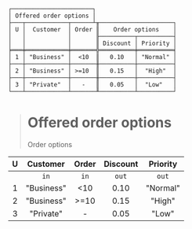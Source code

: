 ```text
┌───────────────────────┐
│ Offered order options │
├───┬────────────┬──────┴╥─────────────────────┐
│ U │  Customer  │ Order ║    Order options    │
│   │            │       ╟──────────┬──────────┤
│   │            │       ║ Discount │ Priority │
╞═══╪════════════╪═══════╬══════════╪══════════╡
│ 1 │ "Business" │  <10  ║   0.10   │ "Normal" │
├───┼────────────┼───────╫──────────┼──────────┤
│ 2 │ "Business" │ >=10  ║   0.15   │  "High"  │
├───┼────────────┼───────╫──────────┼──────────┤
│ 3 │ "Private"  │   -   ║   0.05   │  "Low"   │
└───┴────────────┴───────╨──────────┴──────────┘
```

> # Offered order options
> Order options

| U |  Customer  | Order | Discount | Priority |
|:-:|:----------:|:-----:|:--------:|:--------:|
|   |    `in`    | `in`  |  `out`   |  `out`   |
| 1 | "Business" |  <10  |   0.10   | "Normal" |
| 2 | "Business" | >=10  |   0.15   |  "High"  |
| 3 | "Private"  |   -   |   0.05   |  "Low"   |
